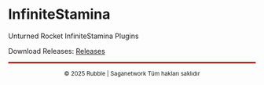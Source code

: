 # InfiniteStamina
Unturned Rocket InfiniteStamina Plugins

Download Releases: 
[Releases](https://github.com/rubblephp/InfiniteStamina/releases/tag/SRInfiniteStamina)

<hr style="border: 0.1px solid #ff0000;">

<p align="center">
  <sub>© 2025 Rubble | Saganetwork Tüm hakları saklıdır </a></sub>
</p>
